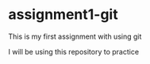 # assignment1-git
This is my first assignment with using git

I will be using this repository to practice